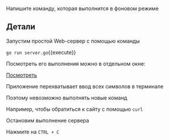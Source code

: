 Напишите команду, которая выполнится в фоновом режиме

## Детали

Запустим простой Web-сервер с помощью команды

`go run server.go`{{execute}}

Посмотреть его выполнения можно в отдельном окне:

[Посмотреть]([[UUID_SUBDOMAIN]]-80-[[HOST]]/)

Приложение перехватывает ввод всех символов в терминале

Поэтому невозможно выполнять новые команд

Например, чтобы обратиться к сайту с помощью `curl` 

Остановим выполнение сервера

Нажмите на `CTRL + C`





